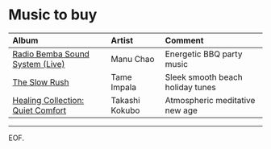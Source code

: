 # Music to buy ###############################################################

| Album | Artist | Comment |
|:------|:-------|:--------|
| [Radio Bemba Sound System (Live)](https://en.wikipedia.org/wiki/Radio_Bemba_Sound_System) | Manu Chao | Energetic BBQ party music |
| [The Slow Rush](https://en.wikipedia.org/wiki/The_Slow_Rush) | Tame Impala | Sleek smooth beach holiday tunes |
| [Healing Collection: Quiet Comfort](https://www.last.fm/music/Takashi+Kokubo/Healing+Collection:+Quiet+Comfort) | Takashi Kokubo | Atmospheric meditative new age |

---

EOF.